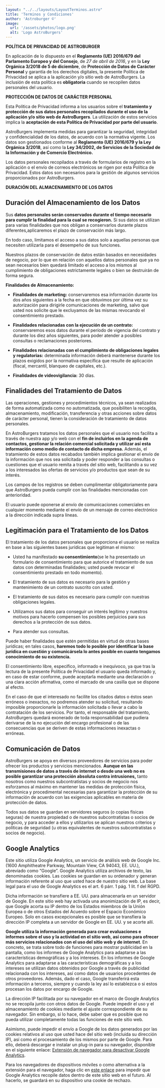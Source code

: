 ```yaml
---
layout: "../../layouts/LayoutTerminos.astro"
title: 'Terminos y Condiciones'
author: 'Astroburger ©'
image:
  url: '/assets/photos/logo.png'
  alt: 'Logo AstroBurgers'
---
```


**POLÍTICA DE PRIVACIDAD DE ASTROBURGER**

En aplicación de lo dispuesto en el <b>Reglamento (UE) 2016/679 del Parlamento Europeo y del Consejo</b>, de <i>27 de abril de 2016</i>, y en la <b>Ley Orgánica 3/2018 de 5 de diciembre</b>, de <b>Protección de Datos de Carácter Personal</b> y garantía de los derechos digitales, la presente Política de Privacidad se aplica a la aplicación y/o sitio web de AstroBurgers. La inclusión de esta política es <b>obligatoria</b> cuando se recopilen datos personales del usuario.

**PROTECCIÓN DE DATOS DE CARÁCTER PERSONAL**

Esta Política de Privacidad informa a los usuarios sobre el <b>tratamiento y protección de sus datos personales recopilados durante el uso de la aplicación y/o sitio web de AstroBurgers</b>. La utilización de estos servicios implica la <b>aceptación de esta Política de Privacidad por parte del usuario</b>.

AstroBurgers implementa medidas para garantizar la seguridad, integridad y confidencialidad de los datos, de acuerdo con la normativa vigente. Los datos son gestionados conforme al <b>Reglamento (UE) 2016/679 y la Ley Orgánica 3/2018</b>, así como la <b>Ley 34/2002, de Servicios de la Sociedad de la Información y de Comercio Electrónico.</b>

Los datos personales recopilados a través de formularios de registro en la aplicación o el envío de correos electrónicos se rigen por esta Política de Privacidad. Estos datos son necesarios para la gestión de algunos servicios proporcionados por AstroBurgers.

**DURACIÓN DEL ALMACENAMIENTO DE LOS DATOS**
## Duración del Almacenamiento de los Datos

Sus <b>datos personales serán conservados durante el tiempo necesario para cumplir la finalidad para la cual se recogieron.</b> Si sus datos se utilizan para varias finalidades que nos obligan a conservarlos durante plazos diferentes,aplicaremos el plazo de conservación más largo.

En todo caso, limitamos el acceso a sus datos solo a aquellas personas que necesiten utilizarla para el desempeño de sus funciones.

Nuestros plazos de conservación de datos están basados en necesidades de negocio, por lo que en relación con aquellos datos personales que ya no sean necesarios bien quedará limitado el acceso a los mismos al cumplimiento de obligaciones estrictamente legales o bien se destruirán de forma segura.

**Finalidades de Almacenamiento:**
- **Finalidades de marketing:** conservaremos esa información durante los dos años siguientes a la fecha en que obtuvimos por última vez su autorización para dirigirle comunicaciones de marketing, salvo que usted nos solicite que le excluyamos de las mismas revocando el consentimiento prestado.

- **Finalidades relacionadas con la ejecución de un contrato:** conservaremos esos datos durante el período de vigencia del contrato y durante los diez años siguientes, para poder atender a posibles consultas o reclamaciones posteriores.

- **Finalidades relacionadas con el cumplimiento de obligaciones legales y regulatorias:** determinada información deberá mantenerse durante los plazos exigidos por la normativa específica que resulte de aplicación (fiscal, mercantil, blanqueo de capitales, etc.).

- **Finalidades de videovigilancia:** 30 días.

## Finalidades del Tratamiento de Datos

Las operaciones, gestiones y procedimientos técnicos, ya sean realizados de forma automatizada como no automatizada, que posibiliten la recogida, almacenamiento, modificación, transferencia y otras acciones sobre datos de carácter personal, tienen la consideración de tratamiento de datos personales.

En AstroBurgers tratamos los datos personales que el usuario nos facilita a través de nuestra app y/o web con el <b>fin de incluirlos en la agenda de contactos, gestionar la relación comercial solicitada y utilizar así esta información como medio de contacto de dicha empresa.</b> Además, el tratamiento de estos datos recabados también implica gestionar el envío de la información que nos sea solicitada y poder responder a las consultas o cuestiones que el usuario remita a través del sitio web, facilitando a su vez a los interesados las ofertas de servicios y/o productos que sean de su interés.

Los campos de los registros se deben cumplimentar obligatoriamente para que AstroBurgers pueda cumplir con las finalidades mencionadas con anterioridad.

El usuario puede oponerse al envío de comunicaciones comerciales en cualquier momento mediante el envío de un mensaje de correo electrónico a la dirección indicada supra líneas.

## Legitimación para el Tratamiento de los Datos

El tratamiento de los datos personales que proporciona el usuario se realiza en base a las siguientes bases jurídicas que legitiman el mismo:

- Usted ha manifestado <b>su consentimiento</b>(se le ha presentado un formulario de consentimiento para que autorice el tratamiento de sus datos con determinadas finalidades; usted puede revocar el consentimiento prestado en todo momento).

- El tratamiento de sus datos es necesario para la gestión y mantenimiento de un contrato suscrito con usted.

- El tratamiento de sus datos es necesario para cumplir con nuestras obligaciones legales.

- Utilizamos sus datos para conseguir un interés legítimo y nuestros motivos para hacerlo compensen los posibles perjuicios para sus derechos a la protección de sus datos.

- Para atender sus consultas.

Puede haber finalidades que estén permitidas en virtud de otras bases jurídicas; en tales casos, <b>haremos todo lo posible por identificar la base jurídica en cuestión y comunicársela lo antes posible en cuanto tengamos conocimiento de su existencia.</b>

El consentimiento libre, específico, informado e inequívoco, ya que tras la lectura de la presente Política de Privacidad el usuario queda informado y, en caso de estar conforme, puede aceptarla mediante una declaración o una clara acción afirmativa, como el marcado de una casilla que se dispone al efecto.

En el caso de que el interesado no facilite los citados datos o éstos sean erróneos o inexactos, no podremos atender su solicitud, resultando imposible proporcionarle la información solicitada o llevar a cabo la contratación de los servicios. Por tanto, el responsable del tratamiento, AstroBurgers quedará exonerado de toda responsabilidad que pudiera derivarse de la no ejecución del encargo profesional o de las consecuencias que se deriven de estas informaciones inexactas o erróneas.

## Comunicación de Datos

AstroBurgers se apoya en diversos proveedores de servicios para poder ofrecer los productos y servicios mencionados. <b>Aunque en las transmisiones de datos a través de internet o desde una web no es posible garantizar una protección absoluta contra intrusiones,</b> tanto nosotros como nuestros subcontratistas y socios de negocio nos esforzamos al máximo en mantener las medidas de protección física, electrónica y procedimental necesarias para garantizar la protección de su información de acuerdo con las exigencias aplicables en materia de protección de datos.

Todos sus datos se guardan en servidores seguros (o copias físicas seguras) de nuestra propiedad o de nuestros subcontratistas o socios de negocio, y para acceder a ellos y utilizarlos se aplican nuestros criterios y políticas de seguridad (u otras equivalentes de nuestros subcontratistas o socios de negocio).

## Google Analytics

Este sitio utiliza Google Analytics, un servicio de análisis web de Google Inc. (1600 Amphitheatre Parkway, Mountain View, CA 94043, EE. UU.), abreviado como “Google”. Google Analytics utiliza archivos de texto, las denominadas cookies. Las cookies se guardan en su ordenador y generan información referente al uso que usted hace de nuestro sitio web. La base legal para el uso de Google Analytics es el art. 6 párr. 1 pág. 1 lit. f del RGPD.

Dicha información se transfiere a EE. UU. para almacenarla en un servidor de Google. En este sitio web hay activada una anonimización de IP, es decir, que Google acorta su IP dentro de los Estados miembros de la Unión Europea o de otros Estados del Acuerdo sobre el Espacio Económico Europeo. Solo en casos excepcionales es posible que se transfiera la dirección IP completa a un servidor de Google en EE. UU. y se acorte allí.

<b>Google utiliza la información generada para crear evaluaciones e informes sobre el uso y la actividad en el sitio web, así como para ofrecer más servicios relacionados con el uso del sitio web y de internet</b>. En concreto, se trata sobre todo de funciones para mostrar publicidad en la pantalla, como los informes de Google Analytics para adaptarse a las características demográficas y a los intereses. En los informes de Google Analytics para adaptarse a las características demográficas y a los intereses se utilizan datos obtenidos por Google a través de publicidad relacionada con los intereses, así como datos de usuarios procedentes de otros proveedores. Además, dado el caso, Google transferirá esta información a terceros, siempre y cuando la ley así lo establezca o si estos procesan los datos por encargo de Google.

La dirección IP facilitada por su navegador en el marco de Google Analytics no se recopila junto con otros datos de Google. Puede impedir el uso y el almacenamiento de cookies mediante el ajuste correspondiente de su navegador. Sin embargo, si lo hace, debe saber que es posible que no pueda utilizar completamente todas las funciones de este sitio web.

Asimismo, puede impedir el envío a Google de los datos generados por las cookies relativos al uso que usted hace del sitio web (incluida su dirección IP), así como el procesamiento de los mismos por parte de Google. Para ello, deberá descargar e instalar un plug-in para su navegador, disponible en el siguiente enlace: [Extensión de navegador para desactivar Google Analytics](https://tools.google.com/dlpage/gaoptout).

Para los navegadores de dispositivos móviles o como alternativa a la extensión para el navegador, haga clic en [este enlace](https://tools.google.com/dlpage/gaoptout) para impedir que Google Analytics recopile datos dentro de este sitio web en el futuro. Al hacerlo, se guardará en su dispositivo una cookie de rechazo.

